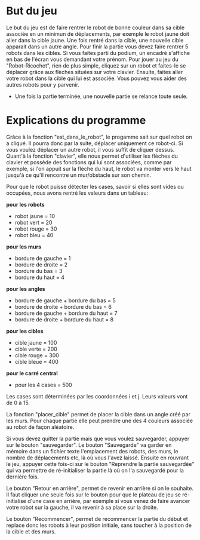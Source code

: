 # But du jeu
Le but du jeu est de faire rentrer le robot de bonne couleur dans sa cible associée en un minimun de déplacements, par exemple le robot jaune doit aller dans la cible jaune. Une fois rentré dans la cible, une nouvelle cible apparait dans un autre angle. Pour finir la partie vous devez faire rentrer 5 robots dans les cibles. Si vous faites parti du podium, un encadré s'affiche en bas de l'écran vous demandant votre prénom.
Pour jouer au jeu du "Robot-Ricochet", rien de plus simple, cliquez sur un robot et faites-le se déplacer grâce aux flèches situées sur votre clavier. Ensuite, faites aller votre robot dans la cible qui lui est associée. Vous pouvez vous aider des autres robots pour y parvenir.

* Une fois la partie terminée, une nouvelle partie se relance toute seule.

# Explications du programme
Grâce à la fonction "est_dans_le_robot", le progamme sait sur quel robot on a cliqué. Il pourra donc par la suite, déplacer uniquement ce robot-ci. Si vous voulez déplacer un autre robot, il vous suffit de cliquer dessus.
Quant'à la fonction "clavier", elle nous permet d'utiliser les flèches du clavier et possède des fonctions qui lui sont associées, comme par exemple, si l'on appuit sur la flèche du haut, le robot va monter vers le haut jusqu'à ce qu'il rencontre un mur/obstacle sur son chemin.

Pour que le robot puisse détecter les cases, savoir si elles sont vides ou occupées, nous avons rentré les valeurs dans un tableau:

**pour les robots**
- robot jaune = 10
- robot vert = 20
- robot rouge = 30
- robot bleu = 40

**pour les murs**
- bordure de gauche = 1
- bordure de droite = 2
- bordure du bas = 3
- bordure du haut = 4

**pour les angles**
- bordure de gauche + bordure du bas = 5
- bordure de droite + bordure du bas = 6
- bordure de gauche + bordure du haut = 7
- bordure de droite + bordure du haut = 8

**pour les cibles**
- cible jaune = 100
- cible verte = 200
- cible rouge = 300
- cible bleue = 400

**pour le carré central**
- pour les 4 cases = 500

Les cases sont déterminées par les coordonnées i et j. Leurs valeurs vont de 0 à 15.

La fonction "placer_cible" permet de placer la cible dans un angle créé par les murs. Pour chaque partie elle peut prendre une des 4 couleurs associée au robot de façon aléatoire.

Si vous devez quitter la partie mais que vous voulez sauvegarder, appuyer sur le bouton "sauvegarder". Le bouton "Sauvegarde" va garder en mémoire dans un fichier texte l'emplacement des robots, des murs, le nombre de déplacements etc, là où vous l'avez laissé. Ensuite en rouvrant le jeu, appuyer cette fois-ci sur le bouton "Reprendre la partie sauvegardée" qui va permettre de ré-initialiser la partie là où on l'a sauvegardé pour la dernière fois.

Le bouton "Retour en arrière", permet de revenir en arrière si on le souhaite. Il faut cliquer une seule fois sur le bouton pour que le plateau de jeu se ré-initialise d'une case en arrière, par exemple si vous venez de faire avancer votre robot sur la gauche, il va revenir à sa place sur la droite.

Le bouton "Recommencer", permet de recommencer la partie du début et replace donc les robots à leur position initiale, sans toucher à la position de la cible et des murs.